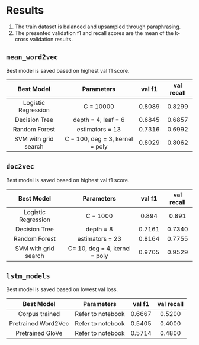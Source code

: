 # Results
1. The train dataset is balanced and upsampled through paraphrasing.
2. The presented validation f1 and recall scores are the mean of the k-cross validation results.

## `mean_word2vec`
Best model is saved based on highest val f1 score.

Best Model | Parameters | val f1 | val recall
:-----: | :-----: | :-----: | :-----:
Logistic Regression | C = 10000 | 0.8089 | 0.8299
Decision Tree | depth = 4, leaf = 6 | 0.6845 | 0.6857
Random Forest | estimators = 13 | 0.7316 | 0.6992
SVM with grid search | C = 100, deg = 3, kernel = poly | 0.8029 | 0.8062

## `doc2vec`
Best model is saved based on highest val f1 score.

Best Model | Parameters | val f1 | val recall
:-----: | :-----: | :-----: | :-----:
Logistic Regression | C = 1000 | 0.894 | 0.891
Decision Tree | depth = 8 | 0.7161 | 0.7340
Random Forest | estimators = 23 | 0.8164 | 0.7755
SVM with grid search | C= 10, deg = 4, kernel = poly | 0.9705 | 0.9529

## `lstm_models`
Best model is saved based on lowest val loss.

Best Model | Parameters | val f1 | val recall
:-----: | :-----: | :-----: | :-----:
Corpus trained | Refer to notebook | 0.6667 | 0.5200
Pretrained Word2Vec | Refer to notebook | 0.5405 | 0.4000
Pretrained GloVe | Refer to notebook | 0.5714 | 0.4800